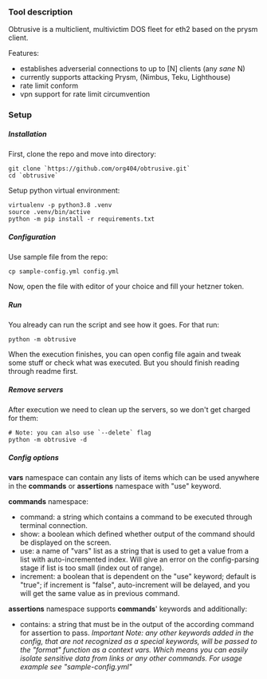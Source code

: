 ### Tool description
Obtrusive is a multiclient, multivictim DOS fleet for eth2 based on the prysm client.  
  
Features:
* establishes adverserial connections to up to [N] clients (any *sane* N)
* currently supports attacking Prysm, (Nimbus, Teku, Lighthouse)
* rate limit conform
* vpn support for rate limit circumvention

### Setup

##### Installation
First, clone the repo and move into directory:
```
git clone `https://github.com/org404/obtrusive.git`
cd `obtrusive`
```
Setup python virtual environment:
```
virtualenv -p python3.8 .venv
source .venv/bin/active
python -m pip install -r requirements.txt
```

##### Configuration
Use sample file from the repo:
```
cp sample-config.yml config.yml
```
Now, open the file with editor of your choice and fill your hetzner token.

##### Run
You already can run the script and see how it goes. For that run:
```
python -m obtrusive
```
When the execution finishes, you can open config file again and tweak some stuff or check what was executed.
But you should finish reading through readme first.

##### Remove servers
After execution we need to clean up the servers, so we don't get charged for them:
```
# Note: you can also use `--delete` flag
python -m obtrusive -d
```

##### Config options
**vars** namespace can contain any lists of items which can be used anywhere in the **commands** or **assertions** namespace with "use" keyword.  
  
**commands** namespace:
* command: a string which contains a command to be executed through terminal connection.
* show: a boolean which defined whether output of the command should be displayed on the screen.
* use: a name of "vars" list as a string that is used to get a value from a list with auto-incremented index. Will give an error on the config-parsing stage if list is too small (index out of range).
* increment: a boolean that is dependent on the "use" keyword; default is "true"; if increment is "false", auto-increment will be delayed, and you will get the same value as in previous command.
  
**assertions** namespace supports **commands**' keywords and additionally:
* contains: a string that must be in the output of the according command for assertion to pass.
*Important Note: any other keywords added in the config, that are not recognized as a special keywords, will be passed to the "format" function as a context vars. Which means you can easily isolate sensitive data from links or any other commands. For usage example see "sample-config.yml"*

